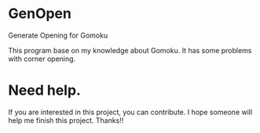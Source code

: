 # GenOpen
Generate Opening for Gomoku

This program base on my knowledge about Gomoku. It has some problems with corner opening.
# Need help.
If you are interested in this project, you can contribute.  I hope someone will help me finish this project. Thanks!!
